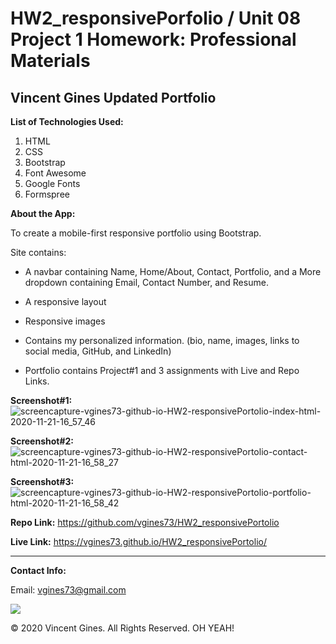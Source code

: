# HW2_responsivePorfolio / Unit 08 Project 1 Homework: Professional Materials

## Vincent Gines Updated Portfolio

**List of Technologies Used:**
1. HTML
2. CSS
3. Bootstrap
4. Font Awesome
5. Google Fonts
6. Formspree

**About the App:**

To create a mobile-first responsive portfolio using Bootstrap.

Site contains:

   * A navbar containing Name, Home/About, Contact, Portfolio, and a More dropdown containing Email, Contact Number, and Resume.

   * A responsive layout

   * Responsive images

   * Contains my personalized information. (bio, name, images, links to social media, GitHub, and LinkedIn)
   
   * Portfolio contains Project#1 and 3 assignments with Live and Repo Links.

**Screenshot#1:**
![screencapture-vgines73-github-io-HW2-responsivePortolio-index-html-2020-11-21-16_57_46](https://user-images.githubusercontent.com/71681031/99891070-df2d6c80-2c1a-11eb-9e98-7441001f4ebd.png)

**Screenshot#2:**
![screencapture-vgines73-github-io-HW2-responsivePortolio-contact-html-2020-11-21-16_58_27](https://user-images.githubusercontent.com/71681031/99891074-e3598a00-2c1a-11eb-95ed-9bf40df91bf0.png)

**Screenshot#3:**
![screencapture-vgines73-github-io-HW2-responsivePortolio-portfolio-html-2020-11-21-16_58_42](https://user-images.githubusercontent.com/71681031/99891075-e6ed1100-2c1a-11eb-9ad9-881cb38c6d25.png)

**Repo Link:**
https://github.com/vgines73/HW2_responsivePortolio

**Live Link:**
https://vgines73.github.io/HW2_responsivePortolio/

- - - 
**Contact Info:**

Email: vgines73@gmail.com


<img src="https://img.shields.io/badge/LICENSE-mit-green">

© 2020 Vincent Gines. All Rights Reserved. OH YEAH!




